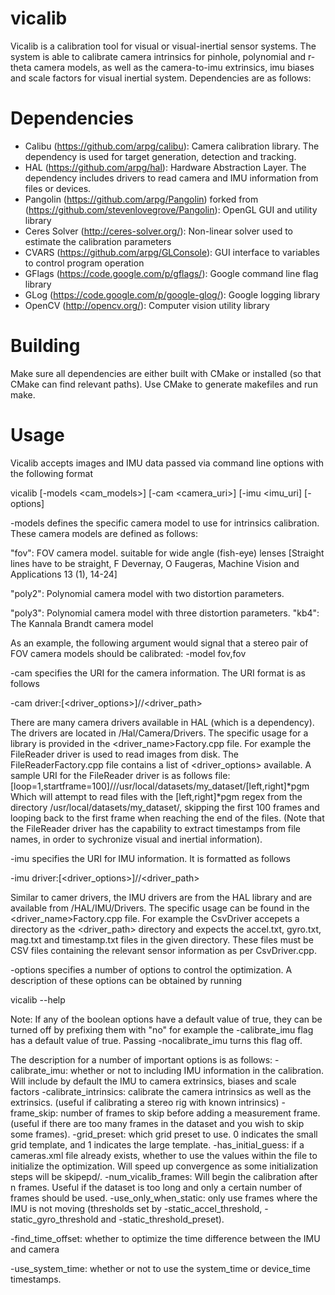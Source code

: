 vicalib
=======

Vicalib is a calibration tool for visual or visual-inertial sensor systems. The system is able to calibrate camera intrinsics for pinhole, polynomial and r-theta camera models, as well as the camera-to-imu extrinsics, imu biases and scale factors for visual inertial system. Dependencies are as follows:

Dependencies
============

- Calibu (https://github.com/arpg/calibu): Camera calibration library. The dependency is used for target generation, detection and tracking.
- HAL (https://github.com/arpg/hal): Hardware Abstraction Layer. The dependency includes drivers to read camera and IMU information from files or devices.
- Pangolin (https://github.com/arpg/Pangolin) forked from (https://github.com/stevenlovegrove/Pangolin): OpenGL GUI and utility library
- Ceres Solver (http://ceres-solver.org/): Non-linear solver used to estimate the calibration parameters
- CVARS (https://github.com/arpg/GLConsole): GUI interface to variables to control program operation
- GFlags (https://code.google.com/p/gflags/): Google command line flag library
- GLog (https://code.google.com/p/google-glog/): Google logging library
- OpenCV (http://opencv.org/): Computer vision utility library

Building
========
Make sure all dependencies are either built with CMake or installed (so that CMake can find relevant paths). Use CMake to generate makefiles and run make.

Usage
=====
Vicalib accepts images and IMU data passed via command line options with the following format 

vicalib [-models <cam_models>] [-cam <camera_uri>] [-imu <imu_uri] [-options]

-models defines the specific camera model to use for intrinsics calibration. These camera models are defined as follows:

  "fov": FOV camera model. suitable for wide angle (fish-eye) lenses [Straight lines have to be straight, F Devernay, O Faugeras, Machine Vision and Applications 13 (1), 14-24]
  
  "poly2": Polynomial camera model with two distortion parameters.
  
  "poly3": Polynomial camera model with three distortion parameters.
  "kb4": The Kannala Brandt camera model
  
  As an example, the following argument would signal that a stereo pair of FOV camera models should be calibrated:
  -model fov,fov
  
-cam specifies the URI for the camera information. The URI format is as follows

  -cam driver:[<driver_options>]//<driver_path>
  
  There are many camera drivers available in HAL (which is a dependency). The drivers are located in /Hal/Camera/Drivers. The specific usage for a library is provided in the <driver_name>Factory.cpp file. For example the FileReader driver is used to read images from disk. The FileReaderFactory.cpp file contains a list of <driver_options> available. A sample URI for the FileReader driver is as follows 
  file:[loop=1,startframe=100]///usr/local/datasets/my_dataset/[left,right]*pgm
  Which will attempt to read files with the [left,right]*pgm regex from the directory /usr/local/datasets/my_dataset/, skipping the first 100 frames and looping back to the first frame when reaching the end of the files.
  (Note that the FileReader driver has the capability to extract timestamps from file names, in order to sychronize visual and inertial information).
  
-imu specifies the URI for IMU information. It is formatted as follows

  -imu driver:[<driver_options>]//<driver_path>
  
  Similar to camer drivers, the IMU drivers are from the HAL library and are available from /HAL/IMU/Drivers. The specific usage can be found in the <driver_name>Factory.cpp file. For example the CsvDriver accepets a directory as the <driver_path> directory and expects the accel.txt, gyro.txt, mag.txt and timestamp.txt files in the given directory. These files must be CSV files containing the relevant sensor information as per CsvDriver.cpp.
  
-options specifies a number of options to control the optimization. A description of these options can be obtained by running

  vicalib --help
  
  Note: If any of the boolean options have a default value of true, they can be turned off by prefixing them with "no" for example the -calibrate_imu flag has a default value of true. Passing -nocalibrate_imu turns this flag off.
  
  The description for a number of important options is as follows:
  -calibrate_imu: whether or not to including IMU information in the calibration. Will include by default the IMU to camera extrinsics, biases and scale factors
  -calibrate_intrinsics: calibrate the camera intrinsics as well as the extrinsics. (useful if calibrating a stereo rig with known intrinsics)
  -frame_skip: number of frames to skip before adding a measurement frame. (useful if there are too many frames in the dataset and you wish to skip some frames).
  -grid_preset: which grid preset to use. 0 indicates the small grid template, and 1 indicates the large template.
  -has_initial_guess: if a cameras.xml file already exists, whether to use the values within the file to initialize the optimization. Will speed up convergence as some initialization steps will be skipepd/.
  -num_vicalib_frames: Will begin the calibration after n frames. Useful if the dataset is too long and only a certain number of frames should be used.
  -use_only_when_static: only use frames where the IMU is not moving (thresholds set by -static_accel_threshold, -static_gyro_threshold and -static_threshold_preset).
  
  -find_time_offset: whether to optimize the time difference between the IMU and camera
  
  -use_system_time: whether or not to use the system_time or device_time timestamps. 
  

